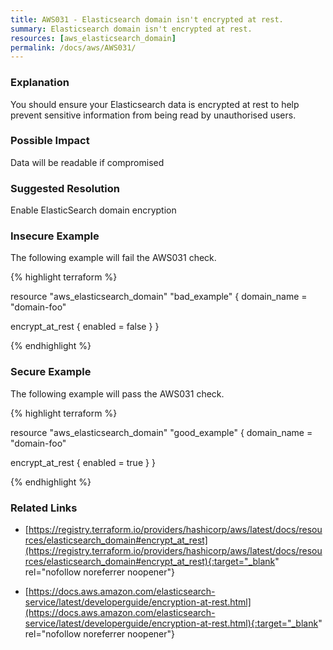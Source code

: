 ```yaml
---
title: AWS031 - Elasticsearch domain isn't encrypted at rest.
summary: Elasticsearch domain isn't encrypted at rest. 
resources: [aws_elasticsearch_domain] 
permalink: /docs/aws/AWS031/
---
```

### Explanation


You should ensure your Elasticsearch data is encrypted at rest to help prevent sensitive information from being read by unauthorised users. 


### Possible Impact
Data will be readable if compromised

### Suggested Resolution
Enable ElasticSearch domain encryption


### Insecure Example

The following example will fail the AWS031 check.

{% highlight terraform %}

resource "aws_elasticsearch_domain" "bad_example" {
  domain_name = "domain-foo"

  encrypt_at_rest {
    enabled = false
  }
}

{% endhighlight %}



### Secure Example

The following example will pass the AWS031 check.

{% highlight terraform %}

resource "aws_elasticsearch_domain" "good_example" {
  domain_name = "domain-foo"

  encrypt_at_rest {
    enabled = true
  }
}

{% endhighlight %}



### Related Links


- [https://registry.terraform.io/providers/hashicorp/aws/latest/docs/resources/elasticsearch_domain#encrypt_at_rest](https://registry.terraform.io/providers/hashicorp/aws/latest/docs/resources/elasticsearch_domain#encrypt_at_rest){:target="_blank" rel="nofollow noreferrer noopener"}

- [https://docs.aws.amazon.com/elasticsearch-service/latest/developerguide/encryption-at-rest.html](https://docs.aws.amazon.com/elasticsearch-service/latest/developerguide/encryption-at-rest.html){:target="_blank" rel="nofollow noreferrer noopener"}


